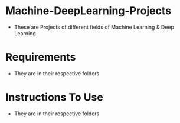 # Machine-DeepLearning-Projects
 - These are Projects of different fields of Machine Learning & Deep Learning.

# Requirements
 - They are in their respective folders
 
# Instructions To Use
  - They are in their respective folders
